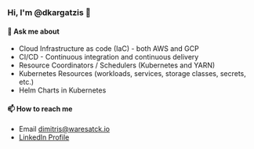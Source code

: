 ### Hi, I'm @dkargatzis 👋

#### 💬 Ask me about

- Cloud Infrastructure as code (IaC) - both AWS and GCP
- CI/CD - Continuous integration and continuous delivery
- Resource Coordinators / Schedulers (Kubernetes and YARN)
- Kubernetes Resources (workloads, services, storage classes, secrets, etc.)
- Helm Charts in Kubernetes


#### 📫 How to reach me 

- Email  [dimitris@waresatck.io](mailto:dimitris@warestack.io?subject=[GitHub]%20Source%20Han%20Sans)
- [LinkedIn Profile](https://www.linkedin.com/in/dimitris-kargatzis/)
